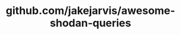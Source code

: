 ---
layout: post
title: github.com/jakejarvis/awesome-shodan-queries
categories: link
tags: [انگلیسی, گیت‌هاب, برنامه‌نویسی]
---
